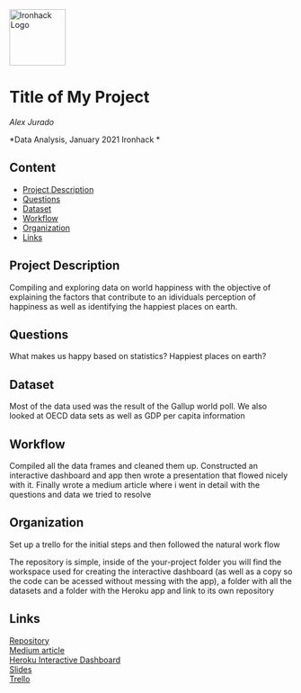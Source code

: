 <img src="https://bit.ly/2VnXWr2" alt="Ironhack Logo" width="100"/>

# Title of My Project
*Alex Jurado*

*Data Analysis, January 2021 Ironhack *

## Content
- [Project Description](#project-description)
- [Questions](#questions)
- [Dataset](#dataset)
- [Workflow](#workflow)
- [Organization](#organization)
- [Links](#links)

## Project Description
Compiling and exploring data on world happiness with the objective of explaining the factors that contribute to an idividuals perception of happiness as well as identifying the happiest places on earth. 

## Questions 
What makes us happy based on statistics? Happiest places on earth?

## Dataset
Most of the data used was the result of the Gallup world poll. We also looked at OECD data sets as well as GDP per capita information

## Workflow
Compiled all the data frames and cleaned them up. 
Constructed an interactive dashboard and app then wrote a presentation that flowed nicely with it. 
Finally wrote a medium article where i went in detail with the questions and data we tried to resolve

## Organization
Set up a trello for the initial steps and then followed the natural work flow

The repository is simple, inside of the your-project folder you will find the workspace used for creating the interactive dashboard (as well as a copy so the code can be acessed without messing with the app), a folder with all the datasets and a folder with the Heroku app and link to its own repository 

## Links


[Repository](https://github.com/Stereo-Alex/Project-Week-5-Your-Own-Project)  
[Medium article](https://alex-jurado.medium.com/brief-exploration-on-world-happiness-a9ee5dc061ca)  
[Heroku Interactive Dashboard](https://interactive-dash-ironhack.herokuapp.com/)  
[Slides](https://docs.google.com/presentation/d/1flYcLyuRu82UQwTdAyejB6pytCX5VRpBqcqYbDbTjAU/edit?usp=sharing)  
[Trello](https://trello.com/b/swti1BqH/world-happiness)  
